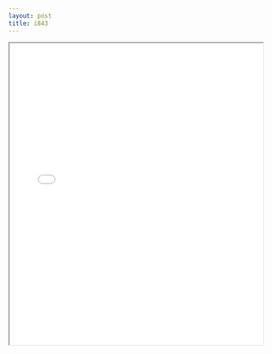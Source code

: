 ```yaml
---
layout: post
title: i843
---
```


<div class="pdf-container">
<iframe src="/assets/pdfs/i843.pdf" height="600" width="100%" allowFullScreen="true"></iframe>
</div>

